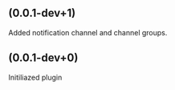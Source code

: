 ## (0.0.1-dev+1)

Added notification channel and channel groups.

## (0.0.1-dev+0)

Initiliazed plugin

